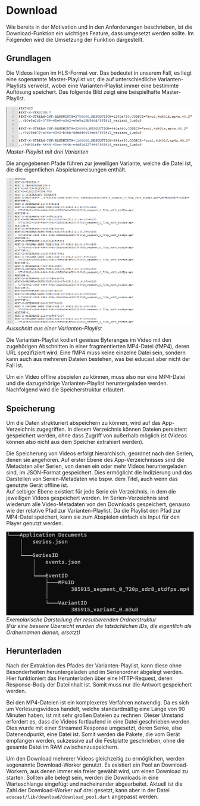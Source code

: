 # Download

Wie bereits in der Motivation und in den Anforderungen beschrieben, ist die Download-Funktion ein wichtiges Feature, dass umgesetzt werden sollte. Im Folgenden wird die Umsetzung der Funktion dargestellt.

## Grundlagen
Die Videos liegen im HLS-Format vor. Das bedeutet in unserem Fall, es liegt eine sogenannte Master-Playlist vor, die auf unterschiedliche Varianten-Playlists verweist, wobei eine Varianten-Playlist immer eine bestimmte Auflösung speichert. Das folgende Bild zeigt eine beispielhafte Master-Playlist.  

![Beispiel einer Master-Playlist](../assets/images/masterplaylist.png "Beispiel einer Master-Playlist")
*Master-Playlist mit drei Varianten*

Die angegebenen Pfade führen zur jeweiligen Variante, welche die Datei ist, die die eigentlichen Abspielanweisungen enthält.

![Beispiel einer Varianten-Playlist](../assets/images/variante.png "Beispiel einer Varianten-Playlist")
*Ausschnitt aus einer Varianten-Playlist*  

Die Varianten-Playlist kodiert gewisse Byteranges im Video mit den zugehörigen Abschnitten in einer fragmentierten MP4-Datei (fMP4), deren URL spezifiziert wird. Eine fMP4 muss keine einzelne Datei sein, sondern kann auch aus mehreren Dateien bestehen, was bei educast aber nicht der Fall ist.  

Um ein Video offline abspielen zu können, muss also nur eine MP4-Datei und die dazugehörige Varianten-Playlist heruntergeladen werden. Nachfolgend wird die Speicherstruktur erläutert.

## Speicherung

Um die Daten strukturiert abspeichern zu können, wird auf das App-Verzeichnis zugegriffen. In diesem Verzeichnis können Dateien persistent gespeichert werden, ohne dass Zugriff von außerhalb möglich ist (Videos können also nicht aus dem Speicher extrahiert werden).

Die Speicherung von Videos erfolgt hierarchisch, geordnet nach den Serien, denen sie angehören. Auf erster Ebene des App-Verzeichnisses sind die Metadaten aller Serien, von denen ein oder mehr Videos heruntergeladen sind, im JSON-Format gespeichert. Dies ermöglicht die Indizierung und das Darstellen von Serien-Metadaten wie bspw. dem Titel, auch wenn das genutzte Gerät offline ist.  
Auf selbiger Ebene existiert für jede Serie ein Verzeichnis, in dem die jeweiligen Videos gespeichert werden. Im Serien-Verzeichnis sind wiederum alle Video-Metadaten von den Downloads gespeichert, genauso wie der relative Pfad zur Varianten-Playlist. Da die Playlist den Pfad zur MP4-Datei speichert, kann sie zum Abspielen einfach als Input für den Player genutzt werden.

![Darstellung der Ordnerstruktur](../assets/images/ordnerstruktur.png "Darstellung der Ordnerstruktur")  
*Exemplarische Darstellung der resultierenden Ordnerstruktur  
(Für eine bessere Übersicht wurden die tatsächlichen IDs, die eigentlich als Ordnernamen dienen, ersetzt)*


## Herunterladen

Nach der Extraktion des Pfades der Varianten-Playlist, kann diese ohne Besonderheiten heruntergeladen und im Serienordner abgelegt werden. Hier funktioniert das Herunterladen über eine HTTP-Request, deren Response-Body der Dateiinhalt ist. Somit muss nur die Antwort gespeichert werden.

Bei den MP4-Dateien ist ein komplexeres Verfahren notwendig. Da es sich um Vorlesungsvideos handelt, welche standardmäßig eine Länge von 90 Minuten haben, ist mit sehr großen Dateien zu rechnen. Dieser Umstand erfordert es, dass die Videos fortlaufend in eine Datei geschrieben werden. Dies wurde mit einer Streamed Response umgesetzt, deren Senke, also Datenendpunkt, eine Datei ist. Somit werden die Pakete, die vom Gerät empfangen werden, sukzessive auf die Festplatte geschrieben, ohne die gesamte Datei im RAM zwischenzuspeichern.

Um den Download mehrerer Videos gleichzeitig zu ermöglichen, werden sogenannte Download-Worker genutzt. Es existiert ein Pool an Download-Workern, aus denen immer ein freier gewählt wird, um einen Download zu starten. Sollten alle belegt sein, werden die Downloads in eine Warteschlange eingefügt und nacheinander abgearbeitet. Aktuell ist die Zahl der Download-Worker auf drei gesetzt, kann aber in der Datei `educast/lib/download/download_pool.dart` angepasst werden.